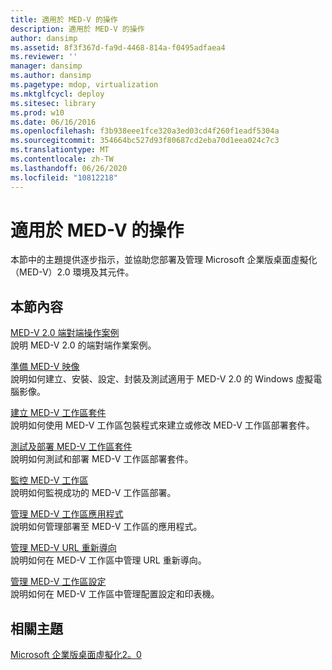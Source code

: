 ```yaml
---
title: 適用於 MED-V 的操作
description: 適用於 MED-V 的操作
author: dansimp
ms.assetid: 8f3f367d-fa9d-4468-814a-f0495adfaea4
ms.reviewer: ''
manager: dansimp
ms.author: dansimp
ms.pagetype: mdop, virtualization
ms.mktglfcycl: deploy
ms.sitesec: library
ms.prod: w10
ms.date: 06/16/2016
ms.openlocfilehash: f3b938eee1fce320a3ed03cd4f260f1eadf5304a
ms.sourcegitcommit: 354664bc527d93f80687cd2eba70d1eea024c7c3
ms.translationtype: MT
ms.contentlocale: zh-TW
ms.lasthandoff: 06/26/2020
ms.locfileid: "10812218"
---
```

# 適用於 MED-V 的操作


本節中的主題提供逐步指示，並協助您部署及管理 Microsoft 企業版桌面虛擬化（MED-V）2.0 環境及其元件。

## 本節內容


<a href="" id="end-to-end-operations-scenario-for-med-v-2-0"></a>[MED-V 2.0 端對端操作案例](end-to-end-operations-scenario-for-med-v-20.md)  
說明 MED-V 2.0 的端對端作業案例。

<a href="" id="prepare-a-med-v-image"></a>[準備 MED-V 映像](prepare-a-med-v-image.md)  
說明如何建立、安裝、設定、封裝及測試適用于 MED-V 2.0 的 Windows 虛擬電腦影像。

<a href="" id="create-a-med-v-workspace-package"></a>[建立 MED-V 工作區套件](create-a-med-v-workspace-package.md)  
說明如何使用 MED-V 工作區包裝程式來建立或修改 MED-V 工作區部署套件。

<a href="" id="test-and-deploy-the-med-v-workspace-package"></a>[測試及部署 MED-V 工作區套件](test-and-deploy-the-med-v-workspace-package.md)  
說明如何測試和部署 MED-V 工作區部署套件。

<a href="" id="monitor-med-v-workspaces"></a>[監控 MED-V 工作區](monitor-med-v-workspaces.md)  
說明如何監視成功的 MED-V 工作區部署。

<a href="" id="manage-med-v-workspace-applications"></a>[管理 MED-V 工作區應用程式](manage-med-v-workspace-applications.md)  
說明如何管理部署至 MED-V 工作區的應用程式。

<a href="" id="manage-med-v-url-redirection"></a>[管理 MED-V URL 重新導向](manage-med-v-url-redirection.md)  
說明如何在 MED-V 工作區中管理 URL 重新導向。

<a href="" id="manage-med-v-workspace-settings"></a>[管理 MED-V 工作區設定](manage-med-v-workspace-settings.md)  
說明如何在 MED-V 工作區中管理配置設定和印表機。

## 相關主題


[Microsoft 企業版桌面虛擬化2。0](index.md)

 

 





